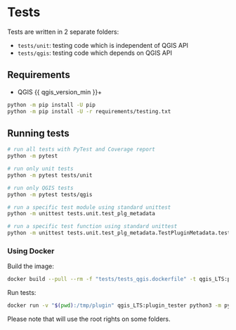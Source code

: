 # Tests

Tests are written in 2 separate folders:

- `tests/unit`: testing code which is independent of QGIS API
- `tests/qgis`: testing code which depends on QGIS API

## Requirements

- QGIS {{ qgis_version_min }}+

```bash
python -m pip install -U pip
python -m pip install -U -r requirements/testing.txt
```

## Running tests

```bash
# run all tests with PyTest and Coverage report
python -m pytest

# run only unit tests
python -m pytest tests/unit

# run only QGIS tests
python -m pytest tests/qgis

# run a specific test module using standard unittest
python -m unittest tests.unit.test_plg_metadata

# run a specific test function using standard unittest
python -m unittest tests.unit.test_plg_metadata.TestPluginMetadata.test_version_semver
```

### Using Docker

Build the image:

```bash
docker build --pull --rm -f "tests/tests_qgis.dockerfile" -t qgis_LTS:plugin_tester .
```

Run tests:

```bash
docker run -v "$(pwd):/tmp/plugin" qgis_LTS:plugin_tester python3 -m pytest
```

Please note that will use the root rights on some folders.
